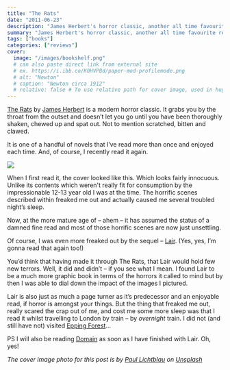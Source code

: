 ```yaml
---
title: "The Rats"
date: "2011-06-23"
description: "James Herbert's horror classic, another all time favourite read."
summary: "James Herbert's horror classic, another all time favourite read."
tags: ["books"]
categories: ["reviews"]
cover:
  image: "/images/bookshelf.png"
  # can also paste direct link from external site
  # ex. https://i.ibb.co/K0HVPBd/paper-mod-profilemode.png
  # alt: "Newton"
  # caption: "Newton circa 1912"
  # relative: false # To use relative path for cover image, used in hugo Page-bundles
---
```


[The Rats](http://en.wikipedia.org/wiki/The_Rats_\(novel\)) by [James Herbert](http://en.wikipedia.org/wiki/James_Herbert) is a modern horror classic. It grabs you by the throat from the outset and doesn’t let you go until you have been thoroughly shaken, chewed up and spat out. Not to mention scratched, bitten and clawed.

It is one of a handful of novels that I’ve read more than once and enjoyed each time. And, of course, I recently read it again.

![](http://upload.wikimedia.org/wikipedia/en/b/bc/Ratsnovel.jpg)

When I first read it, the cover looked like this. Which looks fairly innocuous. Unlike its contents which weren't really fit for consumption by the impressionable 12-13 year old I was at the time. The horrific scenes described within freaked me out and actually caused me several troubled night’s sleep.

Now, at the more mature age of – ahem – it has assumed the status of a damned fine read and most of those horrific scenes are now just unsettling.

Of course, I was even more freaked out by the sequel – [Lair](https://en.wikipedia.org/wiki/Lair_(novel)). (Yes, yes, I’m gonna read that again too!)

You’d think that having made it through The Rats, that Lair would hold few new terrors. Well, it did and didn’t – if you see what I mean. I found Lair to be a much more graphic book in terms of the horrors it called to mind but by then I was able to dial down the impact of the images I pictured.

Lair is also just as much a page turner as it’s predecessor and an enjoyable read, if horror is amongst your things. But the thing that freaked me out, really scared the crap out of me, and cost me some more sleep was that I read it whilst travelling to London by train – by *overnight* train. I did not (and still have not) visited [Epping Forest](http://www.cityoflondon.gov.uk/Corporation/LGNL_Services/Environment_and_planning/Parks_and_open_spaces/Epping_Forest/)…

PS I will also be reading [Domain](https://en.wikipedia.org/wiki/Domain_(novel)) as soon as I have finished with Lair. Oh, yes!

*The cover image photo for this post is by [Paul Lichtblau](https://unsplash.com/@laup?utm_content=creditCopyText&utm_medium=referral&utm_source=unsplash) on [Unsplash](https://unsplash.com/photos/a-book-shelf-filled-with-lots-of-books-dvULgNPJPak?utm_content=creditCopyText&utm_medium=referral&utm_source=unsplash)*
